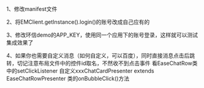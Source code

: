 1、修改manifest文件
  <!-- 设置环信应用的AppKey -->
  <meta-data
   android:name="EASEMOB_APPKEY"
   android:value="你的APP_KEY"/>
   
2、将EMClient.getInstance().login()的账号改成自己应有的

3、修改环信demo的APP_KEY，使用同一个应用下的账号登录，这样就可以测试集成效果了

4、如果你也需要自定义消息（如何自定义，可以百度），同时直接消息点击后跳转，切记注意布局文件中的控件id取名，不然收不到点击事件
看EaseChatRow类中的setClickListener
自定义xxxChatCardPresenter extends EaseChatRowPresenter 类的onBubbleClick()方法



